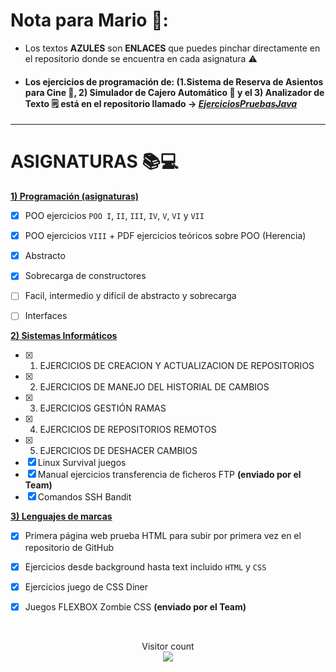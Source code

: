 # Nota para Mario 👀:
- Los textos **AZULES** son **ENLACES** que puedes pinchar directamente en el repositorio donde se encuentra en cada asignatura ⚠️
  <br>
- #### Los ejercicios de programación de: (1.Sistema de Reserva de Asientos para Cine 🎦, 2) Simulador de Cajero Automático 🏧 y el 3) Analizador de Texto 🗒️ está en el repositorio llamado → ***[EjerciciosPruebasJava](https://github.com/anaa-chun/EjerciciosPruebasJava.git)***
  
***
# ASIGNATURAS 📚💻
**[1) Programación (asignaturas)](https://github.com/anaa-chun/ASIGNATURAS/tree/main/PROGRAMACIÓN)**
- [x] POO ejercicios ```POO I```, ```II```, ```III```, ```IV```,  ```V```, ```VI``` y ```VII```
- [x] POO ejercicios ```VIII``` + PDF ejercicios teóricos sobre POO (Herencia)
- [x] Abstracto
- [x] Sobrecarga de constructores
- [ ] Facil, intermedio y difícil de abstracto y sobrecarga
- [ ] Interfaces
      

**[2) Sistemas Informáticos](https://github.com/anaa-chun/ASIGNATURAS/tree/main/Sistemas%20Informáticos)**
- [x] 1. EJERCICIOS DE CREACION Y ACTUALIZACION DE REPOSITORIOS 
- [x] 2. EJERCICIOS DE MANEJO DEL HISTORIAL DE CAMBIOS
- [x] 3. EJERCICIOS GESTIÓN RAMAS
- [x] 4. EJERCICIOS DE REPOSITORIOS REMOTOS
- [x] 5. EJERCICIOS DE DESHACER CAMBIOS
- [x] Linux Survival juegos
- [x] Manual ejercicios transferencia de ficheros FTP **(enviado por el Team)**
- [x] Comandos SSH Bandit
      
**[3) Lenguajes de marcas](https://github.com/anaa-chun/ASIGNATURAS/tree/main/LENGUAJES%20DE%20MARCAS)**
- [x] Primera página web prueba HTML para subir por primera vez en el repositorio de GitHub
- [x] Ejercicios desde background hasta text incluido ```HTML``` y ```CSS```
- [x] Ejercicios juego de CSS Diner
- [x] Juegos FLEXBOX Zombie CSS **(enviado por el Team)**


<br>

<p align="center"> 
  <div align="center">Visitor count</div>
  <div align="center">  
    <img src="https://profile-counter.glitch.me/anaa-chun/count.svg"/>        
  </div> 
</p>
